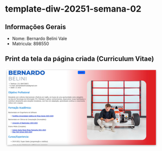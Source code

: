 # template-diw-20251-semana-02

## Informações Gerais
- Nome: Bernardo Belini Vale
- Matricula: 898550

## Print da tela da página criada (Curriculum Vitae)

![alt text](<public/Foto site.jpeg>)



